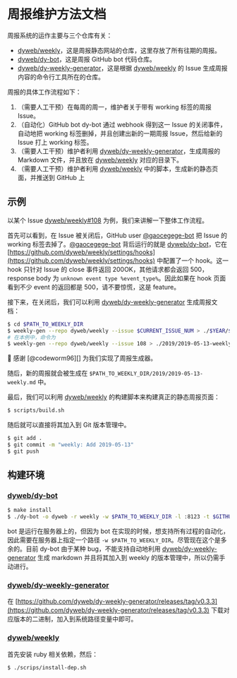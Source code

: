 # 周报维护方法文档

周报系统的运作主要与三个仓库有关：

- [dyweb/weekly][]，这是周报静态网站的仓库，这里存放了所有往期的周报。
- [dyweb/dy-bot][]，这是周报 GitHub bot 代码仓库。
- [dyweb/dy-weekly-generator][]，这是根据 [dyweb/weekly][] 的 Issue 生成周报内容的命令行工具所在的仓库。

周报的具体工作流程如下：

1. （需要人工干预）在每周的周一，维护者关于带有 working 标签的周报 Issue。
1. （自动化）GitHub bot dy-bot 通过 webhook 得到这一 Issue 的关闭事件，自动地把 working 标签删掉，并且创建出新的一期周报 Issue，然后给新的 Issue 打上 working 标签。
1. （需要人工干预）维护者利用 [dyweb/dy-weekly-generator][]，生成周报的 Markdown 文件，并且放在 [dyweb/weekly][] 对应的目录下。
1. （需要人工干预）维护者利用 [dyweb/weekly][] 中的脚本，生成新的静态页面，并推送到 GitHub 上

## 示例

以某个 Issue [dyweb/weekly#108](https://github.com/dyweb/weekly/issues/108) 为例，我们来讲解一下整体工作流程。

首先可以看到，在 Issue 被关闭后，GitHub user [@gaocegege-bot](https://github.com/gaocegege-bot) 把 Issue 的 working 标签去掉了。[@gaocegege-bot](https://github.com/gaocegege-bot) 背后运行的就是 [dyweb/dy-bot][]，它在 [https://github.com/dyweb/weekly/settings/hooks](https://github.com/dyweb/weekly/settings/hooks) 中配置了一个 hook。这一 hook 只针对 Issue 的 close 事件返回 200OK，其他请求都会返回 500，response body 为 `unknown event type %event_type%`。因此如果在 hook 页面看到不少 event 的返回都是 500，请不要惊慌，这是 feature。

接下来，在关闭后，我们可以利用 [dyweb/dy-weekly-generator][] 生成周报文档：

```bash
$ cd $PATH_TO_WEEKLY_DIR
$ weekly-gen --repo dyweb/weekly --issue $CURRENT_ISSUE_NUM > ./$YEAR/$YEAR-$MONTH-$DAY-weekly.md
# 在本例中，命令为
$ weekly-gen --repo dyweb/weekly --issue 108 > ./2019/2019-05-13-weekly.md
```

:tada: 感谢 [@codeworm96][] 为我们实现了周报生成器。

随后，新的周报就会被生成在 `$PATH_TO_WEEKLY_DIR/2019/2019-05-13-weekly.md` 中。

最后，我们可以利用 [dyweb/weekly][] 的构建脚本来构建真正的静态周报页面：

```bash
$ scripts/build.sh
```

随后就可以直接将其加入到 Git 版本管理中。

```bash
$ git add .
$ git commit -m "weekly: Add 2019-05-13"
$ git push
```

## 构建环境

### [dyweb/dy-bot][]

```bash
$ make install
$ ./dy-bot -o dyweb -r weekly -w $PATH_TO_WEEKLY_DIR -l :8123 -t $GITHUB_TOKEN
```

bot 是运行在服务器上的，但因为 bot 在实现的时候，想支持所有过程的自动化，因此需要在服务器上指定一个路径 `-w $PATH_TO_WEEKLY_DIR`。尽管现在这个是多余的。目前 dy-bot 由于某种 bug，不能支持自动地利用 [dyweb/dy-weekly-generator][] 生成 markdown 并且将其加入到 weekly 的版本管理中，所以仍需手动进行。

### [dyweb/dy-weekly-generator][]

在 [https://github.com/dyweb/dy-weekly-generator/releases/tag/v0.3.3](https://github.com/dyweb/dy-weekly-generator/releases/tag/v0.3.3) 下载对应版本的二进制，加入到系统路径变量中即可。

### [dyweb/weekly][]

首先安装 ruby 相关依赖，然后：

```bash
$ ./scrips/install-dep.sh
```

[dyweb/weekly]: https://github.com/dyweb/weekly
[dyweb/dy-bot]: https://github.com/dyweb/dy-bot
[dyweb/dy-weekly-generator]: https://github.com/dyweb/dy-weekly-generator
